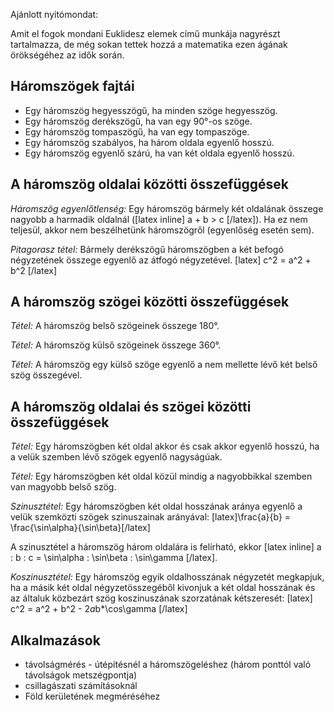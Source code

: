 Ajánlott nyitómondat:

Amit el fogok mondani Euklidesz elemek című munkája nagyrészt tartalmazza, de még sokan tettek hozzá a matematika ezen ágának örökségéhez az idők során.

## Háromszögek fajtái

 - Egy háromszög hegyesszögű, ha minden szöge hegyesszög.
 - Egy háromszög derékszögű, ha van egy 90°-os szöge.
 - Egy háromszög tompaszögű, ha van egy tompaszöge.
 - Egy háromszög szabályos, ha három oldala egyenlő hosszú.
 - Egy háromszög egyenlő szárú, ha van két oldala egyenlő hosszú.

## A háromszög oldalai közötti összefüggések

*Háromszög egyenlőtlenség:* Egy háromszög bármely két oldalának összege nagyobb a harmadik oldalnál ([latex inline] a + b > c [/latex]). Ha ez nem teljesül, akkor nem beszélhetünk háromszögről (egyenlőség esetén sem).

*Pitagorasz tétel:* Bármely derékszögű háromszögben a két befogó négyzetének összege egyenlő az átfogó négyzetével.
[latex] c^2 = a^2 + b^2 [/latex]

## A háromszög szögei közötti összefüggések

*Tétel:* A háromszög belső szögeinek összege 180°.

*Tétel:* A háromszög külső szögeinek összege 360°.

*Tétel:* A háromszög egy külső szöge egyenlő a nem mellette lévő két belső szög összegével.

## A háromszög oldalai és szögei közötti összefüggések

*Tétel:* Egy háromszögben két oldal akkor és csak akkor egyenlő hosszú, ha a velük szemben lévő szögek egyenlő nagyságúak.

*Tétel:* Egy háromszögben két oldal közül mindig a nagyobbikkal szemben van magyobb belső szög.

*Szinusztétel:* Egy háromszögben két oldal hosszának aránya egyenlő a velük szemközti szögek szinuszainak arányával:
[latex]\frac{a}{b} = \frac{\sin\alpha}{\sin\beta}[/latex]

A szinusztétel a háromszög három oldalára is felírható, ekkor [latex inline] a : b : c = \sin\alpha : \sin\beta : \sin\gamma [/latex].

*Koszinusztétel:* Egy háromszög egyik oldalhosszának négyzetét megkapjuk, ha a másik két oldal négyzetösszegéből kivonjuk a két oldal hosszának és az általuk közbezárt szög koszinuszának szorzatának kétszeresét:
[latex] c^2 = a^2 + b^2 - 2*a*b*\cos\gamma [/latex]

## Alkalmazások

 - távolságmérés - útépítésnél a háromszögeléshez (három ponttól való távolságok metszégpontja)
 - csillagászati számításoknál
 - Föld kerületének megméréséhez
